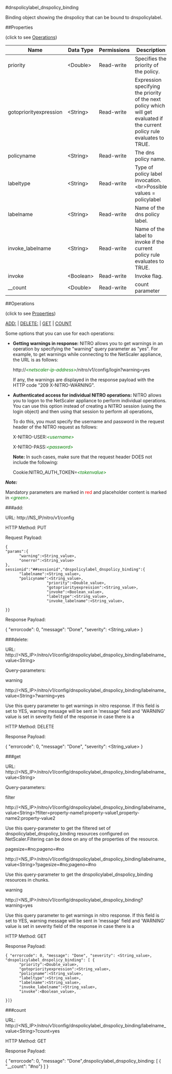 #dnspolicylabel_dnspolicy_binding

Binding object showing the dnspolicy that can be bound to dnspolicylabel.


##Properties 
<span>(click to see [Operations](#operations))</span>


<table><thead><tr><th>Name</th><th> Data Type</th><th> Permissions</th><th>Description</th></tr></thead><tbody><tr><td>priority</td><td>&lt;Double></td><td>Read-write</td><td>Specifies the priority of the policy.</td><tr><tr><td>gotopriorityexpression</td><td>&lt;String></td><td>Read-write</td><td>Expression specifying the priority of the next policy which will get evaluated if the current policy rule evaluates to TRUE.</td><tr><tr><td>policyname</td><td>&lt;String></td><td>Read-write</td><td>The dns policy name.</td><tr><tr><td>labeltype</td><td>&lt;String></td><td>Read-write</td><td>Type of policy label invocation.&lt;br>Possible values = policylabel</td><tr><tr><td>labelname</td><td>&lt;String></td><td>Read-write</td><td>Name of the dns policy label.</td><tr><tr><td>invoke_labelname</td><td>&lt;String></td><td>Read-write</td><td>Name of the label to invoke if the current policy rule evaluates to TRUE.</td><tr><tr><td>invoke</td><td>&lt;Boolean></td><td>Read-write</td><td>Invoke flag.</td><tr><tr><td>__count</td><td>&lt;Double></td><td>Read-write</td><td>count parameter</td><tr></tbody></table>
##Operations 
<span>(click to see [Properties](#properties))</span>


[ADD:](#add:) | [DELETE:](#delete:) | [GET](#get) | [COUNT](#count)


Some options that you can use for each operations:
<ul><li><p><b>Getting warnings in response:</b> NITRO allows you to get warnings in an operation by specifying the "warning" query parameter as "yes". For example, to get warnings while connecting to the NetScaler appliance, the URL is as follows:</p><p>http://<span style="color:green;font-style:italic;">&lt;netscaler-ip-address&gt;</span>/nitro/v1/config/login?warning=yes</p><p>If any, the warnings are displayed in the response payload with the HTTP code "209 X-NITRO-WARNING".</p></li><li><p><b>Authenticated access for individual NITRO operations:</b> NITRO allows you to logon to the NetScaler appliance to perform individual operations. You can use this option instead of creating a NITRO session (using the login object) and then using that session to perform all operations,</p><p>To do this, you must specify the username and password in the request header of the NITRO request as follows:</p><p>X-NITRO-USER:<span style="color:green;font-style:italic;">&lt;username&gt;</span></p><p>X-NITRO-PASS:<span style="color:green;font-style:italic;">&lt;password&gt;</span></p><p><b>Note:</b> In such cases, make sure that the request header DOES not include the following:</p><p>Cookie:NITRO_AUTH_TOKEN=<span style="color:green;font-style:italic;">&lt;tokenvalue&gt;</span></p></li></ul>



***Note:*** 
Mandatory parameters are marked in <span style="color:#FF0000;">red</span> and placeholder content is marked in <span style="color:green;font-style:italic">&lt;green&gt;</span>.

###add:



URL: http://NS_IP/nitro/v1/config
HTTP Method: PUT
Request Payload: ```{"params":{      "warning":<String_value>,      "onerror":<String_value>},sessionid":"##sessionid","dnspolicylabel_dnspolicy_binding":{      "labelname":<String_value>,      "policyname":<String_value>,                  "priority":<Double_value>,                  "gotopriorityexpression":<String_value>,                  "invoke":<Boolean_value>,                  "labeltype":<String_value>,                  "invoke_labelname":<String_value>,}}```
Response Payload: 
{ "errorcode": 0, "message": "Done", "severity": <String_value> }


###delete:



URL: http://&lt;NS_IP&gt;/nitro/v1/config/dnspolicylabel_dnspolicy_binding/labelname_value&lt;String&gt;
Query-parameters:
warning
http://&lt;NS_IP&gt;/nitro/v1/config/dnspolicylabel_dnspolicy_binding/labelname_value&lt;String&gt;?warning=yes
Use this query parameter to get warnings in nitro response. If this field is set to YES, warning message will be sent in 'message' field and 'WARNING' value is set in severity field of the response in case there is a



HTTP Method: DELETE
Response Payload: 
{ "errorcode": 0, "message": "Done", "severity": <String_value> }


###get



URL: http://&lt;NS_IP&gt;/nitro/v1/config/dnspolicylabel_dnspolicy_binding/labelname_value&lt;String&gt;
Query-parameters:
filter
http://&lt;NS_IP&gt;/nitro/v1/config/dnspolicylabel_dnspolicy_binding/labelname_value&lt;String&gt;?filter=property-name1:property-value1,property-name2:property-value2
Use this query-parameter to get the filtered set of dnspolicylabel_dnspolicy_binding resources configured on NetScaler.Filtering can be done on any of the properties of the resource.


pagesize=#no;pageno=#no
http://&lt;NS_IP&gt;/nitro/v1/config/dnspolicylabel_dnspolicy_binding/labelname_value&lt;String&gt;?pagesize=#no;pageno=#no
Use this query-parameter to get the dnspolicylabel_dnspolicy_binding resources in chunks.


warning
http://&lt;NS_IP&gt;/nitro/v1/config/dnspolicylabel_dnspolicy_binding?warning=yes
Use this query parameter to get warnings in nitro response. If this field is set to YES, warning message will be sent in 'message' field and 'WARNING' value is set in severity field of the response in case there is a



HTTP Method: GET
Response Payload: ```{ "errorcode": 0, "message": "Done", "severity": <String_value>, "dnspolicylabel_dnspolicy_binding": [ {      "priority":<Double_value>,      "gotopriorityexpression":<String_value>,      "policyname":<String_value>,      "labeltype":<String_value>,      "labelname":<String_value>,      "invoke_labelname":<String_value>,      "invoke":<Boolean_value>,}]}```



###count



URL: http://&lt;NS_IP&gt;/nitro/v1/config/dnspolicylabel_dnspolicy_binding/labelname_value&lt;String&gt;?count=yes
HTTP Method: GET
Response Payload: 
{ "errorcode": 0, "message": "Done",dnspolicylabel_dnspolicy_binding: [ { "__count": "#no"} ] }



